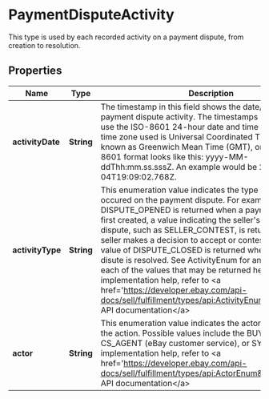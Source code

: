 

# PaymentDisputeActivity

This type is used by each recorded activity on a payment dispute, from creation to resolution.
## Properties

Name | Type | Description | Notes
------------ | ------------- | ------------- | -------------
**activityDate** | **String** | The timestamp in this field shows the date/time of the payment dispute activity. The timestamps returned here use the ISO-8601 24-hour date and time format, and the time zone used is Universal Coordinated Time (UTC), also known as Greenwich Mean Time (GMT), or Zulu. The ISO-8601 format looks like this: yyyy-MM-ddThh:mm.ss.sssZ. An example would be 2019-08-04T19:09:02.768Z. |  [optional]
**activityType** | **String** | This enumeration value indicates the type of activity that occured on the payment dispute. For example, a value of DISPUTE_OPENED is returned when a payment disute is first created, a value indicating the seller&#39;s decision on the dispute, such as SELLER_CONTEST, is returned when seller makes a decision to accept or contest dispute, and a value of DISPUTE_CLOSED is returned when a payment disute is resolved. See ActivityEnum for an explanation of each of the values that may be returned here. For implementation help, refer to &lt;a href&#x3D;&#39;https://developer.ebay.com/api-docs/sell/fulfillment/types/api:ActivityEnum&#39;&gt;eBay API documentation&lt;/a&gt; |  [optional]
**actor** | **String** | This enumeration value indicates the actor that performed the action. Possible values include the BUYER, SELLER, CS_AGENT (eBay customer service), or SYSTEM. For implementation help, refer to &lt;a href&#x3D;&#39;https://developer.ebay.com/api-docs/sell/fulfillment/types/api:ActorEnum&#39;&gt;eBay API documentation&lt;/a&gt; |  [optional]



